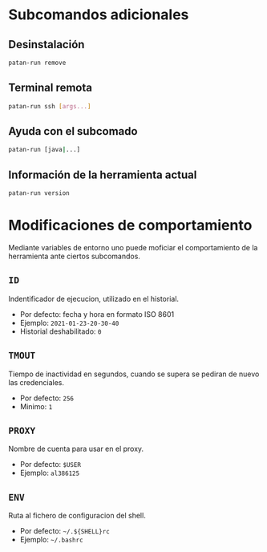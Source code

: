 # Subcomandos adicionales
## Desinstalación
```bash
patan-run remove
```

## Terminal remota
```bash
patan-run ssh [args...]
```

## Ayuda con el subcomado
```bash
patan-run [java|...]
```

## Información de la herramienta actual
```bash
patan-run version
```

# Modificaciones de comportamiento
Mediante variables de entorno uno puede moficiar el comportamiento de la herramienta ante ciertos subcomandos.

## `ID`
Indentificador de ejecucion, utilizado en el historial.
- Por defecto: fecha y hora en formato ISO 8601
- Ejemplo: `2021-01-23-20-30-40`
- Historial deshabilitado: `0`

## `TMOUT`
Tiempo de inactividad en segundos, cuando se supera se pediran de nuevo las credenciales.
- Por defecto: `256`
- Minimo: `1`

## `PROXY`
Nombre de cuenta para usar en el proxy.
- Por defecto: `$USER`
- Ejemplo: `al386125`

## `ENV`
Ruta al fichero de configuracion del shell.
- Por defecto: `~/.${SHELL}rc`
- Ejemplo: `~/.bashrc`